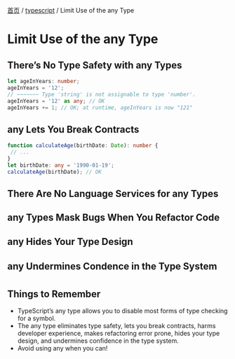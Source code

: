 [首页](https://printjs.github.io/blog) / [typescript](https://printjs.github.io/blog/docs/typescript) / Limit Use of the any Type

# Limit Use of the any Type

## There’s No Type Safety with any Types
```typescript
let ageInYears: number;
ageInYears = '12';
// ~~~~~~~ Type 'string' is not assignable to type 'number'.
ageInYears = '12' as any; // OK
ageInYears += 1; // OK; at runtime, ageInYears is now "121"
```

## any Lets You Break Contracts
```typescript
function calculateAge(birthDate: Date): number {
 // ...
}
let birthDate: any = '1990-01-19';
calculateAge(birthDate); // OK
```

## There Are No Language Services for any Types
## any Types Mask Bugs When You Refactor Code
## any Hides Your Type Design
## any Undermines Condence in the Type System

## Things to Remember
* TypeScript’s any type allows you to disable most forms of type checking for a symbol.
* The any type eliminates type safety, lets you break contracts, harms developer experience, makes refactoring error prone, hides your type design, and undermines confidence in the type system.
* Avoid using any when you can!